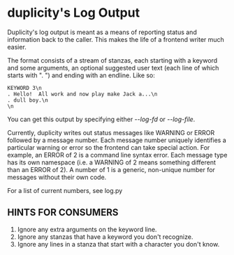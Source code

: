 # duplicity's Log Output

Duplicity's log output is meant as a means of reporting status and information 
back to the caller.  This makes the life of a frontend writer much easier.

The format consists of a stream of stanzas, each starting with a keyword and 
some arguments, an optional suggested user text (each line of which starts with 
". ") and ending with an endline.  Like so:

```
KEYWORD 3\n  
. Hello!  All work and now play make Jack a...\n  
. dull boy.\n  
\n  
```

You can get this output by specifying either *--log-fd* or *--log-file*.

Currently, duplicity writes out status messages like WARNING or ERROR followed 
by a message number.  Each message number uniquely identifies a particular 
warning or error so the frontend can take special action.  For example, an ERROR 
of 2 is a command line syntax error.  Each message type has its own namespace 
(i.e. a WARNING of 2 means something different than an ERROR of 2).  A number 
of 1 is a generic, non-unique number for messages without their own code.

For a list of current numbers, see log.py

## HINTS FOR CONSUMERS

1. Ignore any extra arguments on the keyword line.
2. Ignore any stanzas that have a keyword you don't recognize.
3. Ignore any lines in a stanza that start with a character you don't know.

